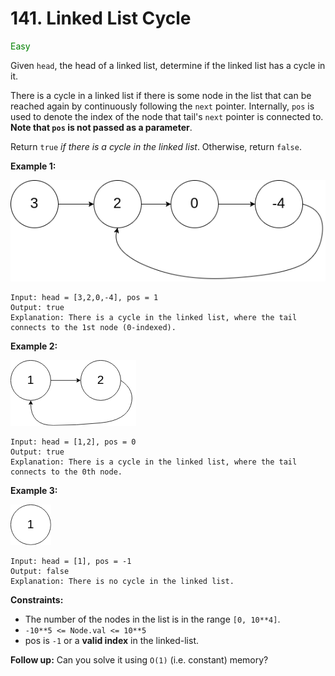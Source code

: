 # 141. Linked List Cycle
<span style="color:green">Easy</span>

Given `head`, the head of a linked list, determine if the linked list has a cycle in it.

There is a cycle in a linked list if there is some node in the list that can be reached again by continuously following the `next` pointer. Internally, `pos` is used to denote the index of the node that tail's `next` pointer is connected to. **Note that `pos` is not passed as a parameter**.

Return `true` *if there is a cycle in the linked list*. Otherwise, return `false`.

**Example 1:**

<img src="./images/circularlinkedlist.png" />

```
Input: head = [3,2,0,-4], pos = 1
Output: true
Explanation: There is a cycle in the linked list, where the tail connects to the 1st node (0-indexed).
```
**Example 2:**

<img src="./images/circularlinkedlist_test2.png" />

```
Input: head = [1,2], pos = 0
Output: true
Explanation: There is a cycle in the linked list, where the tail connects to the 0th node.
```
**Example 3:**

<img src="./images/circularlinkedlist_test3.png" />

```
Input: head = [1], pos = -1
Output: false
Explanation: There is no cycle in the linked list.
```

**Constraints:**
- The number of the nodes in the list is in the range `[0, 10**4]`.
- `-10**5 <= Node.val <= 10**5`
- pos is `-1` or a **valid index** in the linked-list.

**Follow up:** Can you solve it using `O(1)` (i.e. constant) memory?